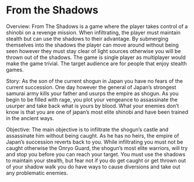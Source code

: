 # From the Shadows

Overview: From The Shadows is a game where the player takes control of a shinobi on a revenge mission. When infiltrating, the player must maintain stealth but can use the shadows to their advantage. By submerging themselves into the shadows the player can move around without being seen however they must stay clear of light sources otherwise you will be thrown out of the shadows. The game is single player as multiplayer would make the game trivial. The target audience are for people that enjoy stealth games.

Story: As the son of the current shogun in Japan you have no fears of the current succession. One day however the general of Japan’s strongest samurai army kills your father and usurps the empire as shogun. As you begin to be filled with rage, you plot your vengeance to assassinate the usurper and take back what is yours by blood. What your enemies don’t know is that you are one of japan’s most elite shinobi and have been trained in the ancient ways.

Objective: The main objective is to infiltrate the shogun’s castle and assassinate him without being caught. As he has no heirs, the empire of Japan’s succession reverts back to you. While infiltrating you must not be caught otherwise the Onryo Guard, the shogun’s most elite warriors, will try and stop you before you can reach your target. You must use the shadows to maintain your stealth, but fear not if you do get caught or get thrown out of your shadow walk you do have ways to cause diversions and take out any problematic enemies.
